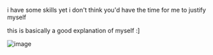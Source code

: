 i have some skills yet i don't think you'd have the time for me to justify myself

this is basically a good explanation of myself :]

![image](https://github.com/overpricedaids/aids/blob/main/fixing_problems.png)

